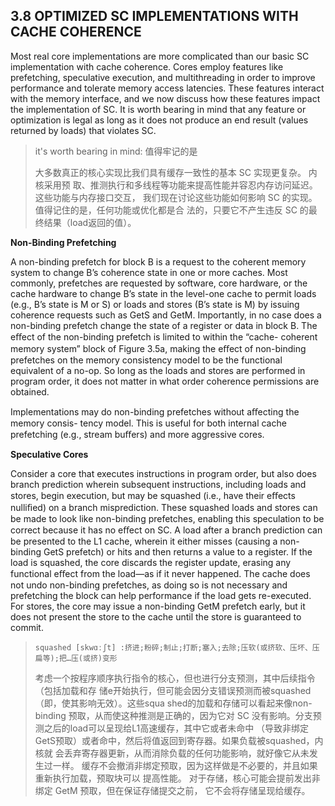 ## 3.8 OPTIMIZED SC IMPLEMENTATIONS WITH CACHE COHERENCE

Most real core implementations are more complicated than our basic SC
implementation with cache coherence. Cores employ features like prefetching,
speculative execution, and multithreading in order to improve performance and
tolerate memory access latencies. These features interact with the memory
interface, and we now discuss how these features impact the implementation of
SC. It is worth bearing in mind that any feature or optimization is legal as
long as it does not produce an end result (values returned by loads) that
violates SC.

> it's worth bearing in mind: 值得牢记的是
>
> 大多数真正的核心实现比我们具有缓存一致性的基本 SC 实现更复杂。 内核采用预
> 取、推测执行和多线程等功能来提高性能并容忍内存访问延迟。这些功能与内存接口交互，
> 我们现在讨论这些功能如何影响 SC 的实现。 值得记住的是，任何功能或优化都是合
> 法的，只要它不产生违反 SC 的最终结果（load返回的值）。

**Non-Binding Prefetching**

A non-binding prefetch for block B is a request to the coherent memory system
to change B’s coherence state in one or more caches. Most commonly, prefetches
are requested by software, core hardware, or the cache hardware to change B’s
state in the level-one cache to permit loads (e.g., B’s state is M or S) or
loads and stores (B’s state is M) by issuing coherence requests such as GetS
and GetM. Importantly, in no case does a non-binding prefetch change the state
of a register or data in block B. The eﬀect of the non-binding prefetch is
limited to within the “cache- coherent memory system” block of Figure 3.5a,
making the eﬀect of non-binding prefetches on the memory consistency model to
be the functional equivalent of a no-op. So long as the loads and stores are
performed in program order, it does not matter in what order coherence
permissions are obtained.

Implementations may do non-binding prefetches without aﬀecting the memory
consis- tency model. This is useful for both internal cache prefetching (e.g.,
stream buﬀers) and more aggressive cores.

**Speculative Cores**

Consider a core that executes instructions in program order, but also does
branch prediction wherein subsequent instructions, including loads and
stores, begin execution, but may be squashed (i.e., have their eﬀects nulliﬁed)
on a branch misprediction. These squashed loads and stores can be made to look
like non-binding prefetches, enabling this speculation to be correct because it
has no eﬀect on SC. A load after a branch prediction can be presented to the L1
cache, wherein it either misses (causing a non-binding GetS prefetch) or hits
and then returns a value to a register. If the load is squashed, the core
discards the register update, erasing any functional eﬀect from the load—as if
it never happened. The cache does not undo non-binding prefetches, as doing so
is not necessary and prefetching the block can help performance if the load
gets re-executed. For stores, the core may issue a non-binding GetM prefetch
early, but it does not present the store to the cache until the store is
guaranteed to commit.

> ```
> squashed [skwɑːʃt] :挤进;粉碎;制止;打断;塞入;去除;压软(或挤软、压坏、压扁等);把…压(或挤)变形
> ```
>
> 考虑一个按程序顺序执行指令的核心，但也进行分支预测，其中后续指令（包括加载和存
> 储e开始执行，但可能会因分支错误预测而被squashed（即，使其影响无效）。这些squa
> shed的加载和存储可以看起来像non-binding 预取，从而使这种推测是正确的，因为它对
> SC 没有影响。分支预测之后的load可以呈现给L1高速缓存，其中它或者未命中
> （导致非绑定GetS预取）或者命中，然后将值返回到寄存器。如果负载被squashed，内核就
> 会丢弃寄存器更新，从而消除负载的任何功能影响，就好像它从未发生过一样。
> 缓存不会撤消非绑定预取，因为这样做是不必要的，并且如果重新执行加载，预取块可以
> 提高性能。 对于存储，核心可能会提前发出非绑定 GetM 预取，但在保证存储提交之前，
> 它不会将存储呈现给缓存。
